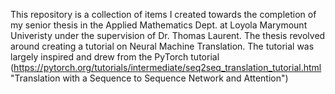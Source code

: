 This repository is a collection of items I created towards the completion of my senior thesis in the Applied Mathematics Dept. at Loyola Marymount Univeristy under the supervision of Dr. Thomas Laurent.
The thesis revolved around creating a tutorial on Neural Machine Translation. The tutorial was largely inspired and drew from the PyTorch tutorial (https://pytorch.org/tutorials/intermediate/seq2seq_translation_tutorial.html "Translation with a Sequence to Sequence Network and Attention") 
